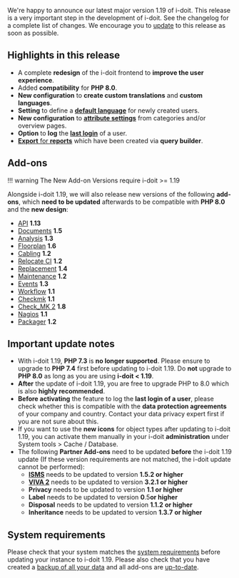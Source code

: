 We're happy to announce our latest major version 1.19 of i-doit. This release is a very important step in the development of i-doit. See the changelog for a complete list of changes. We encourage you to [update](../../maintenance-and-operation/update.md) to this release as soon as possible.

Highlights in this release
--------------------------

-   A complete **redesign** of the i-doit frontend to **improve the user experience**.
-   Added **compatibility** for **PHP 8.0**.
-   **New configuration** to **create custom translations** and **custom languages**.
-   **Setting** to define a [**default language**](../../system-administration/administration/tenant-management/settings-for-tenant.md#language) for newly created users.
-   **New configuration** to **[attribute settings](../../system-administration/administration/data-view/attribute-settings.md)** from categories and/or overview pages.
-   **Option** to **log** the **[last login](../../system-administration/administration/tenant-management/settings-for-tenant.md#security)** of a user.
-   [**Export** for **reports**](../../evaluation/report-manager.md#exportimport-reports) which have been created via **query builder**.

Add-ons
-------

!!! warning
    The New Add-on Versions require i-doit >= 1.19

Alongside i-doit 1.19, we will also release new versions of the following **add-ons**, which **need to be updated** afterwards to be compatible with **PHP 8.0** and the **new design**:

-   [API](../../i-doit-add-ons/api/index.md) **1.13**
-   [Documents](../../i-doit-add-ons/documents/index.md) **1.5**
-   [Analysis](../../i-doit-add-ons/analysis.md) **1.3**
-   [Floorplan](../../i-doit-add-ons/floorplan.md) **1.6**
-   [Cabling](../../i-doit-add-ons/cabling.md) **1.2**
-   [Relocate CI](../../i-doit-add-ons/relocate-ci.md) **1.2**
-   [Replacement](../../i-doit-add-ons/replacement.md) **1.4**
-   [Maintenance](../../i-doit-add-ons/maintenance.md) **1.2**
-   [Events](../../i-doit-add-ons/events.md) **1.3**
-   [Workflow](../../i-doit-add-ons/workflow.md) **1.1**
-   [Checkmk](../../i-doit-add-ons/checkmk.md) **1.1**
-   [Check\_MK 2](../../i-doit-add-ons/checkmk2/index.md) **1.8**
-   [Nagios](../../i-doit-add-ons/nagios.md) **1.1**
-   [Packager](../../i-doit-add-ons/add-on-packager.md) **1.2**

Important update notes
----------------------

-   With i-doit 1.19, **PHP 7.3** is **no longer supported**. Please ensure to upgrade to **PHP 7.4** first before updating to i-doit 1.19. Do **not** upgrade to **PHP 8.0** as long as you are using **i-doit < 1.19**.<br>
-   **After** the update of i-doit 1.19, you are free to upgrade PHP to 8.0 which is also **highly recommended**.<br>
-   **Before activating** the feature to log the **last login of a user**, please check whether this is compatible with the **data protection agreements** of your company and country. Contact your data privacy expert first if you are not sure about this.<br>
-   If you want to use the **new icons** for object types after updating to i-doit 1.19, you can activate them manually in your i-doit **administration** under System tools > Cache / Database.<br>
-   The following **Partner Add-ons** need to be updated **before** the i-doit 1.19 update (If these version requirements are not matched, the i-doit update cannot be performed):<br>
    -   **[ISMS](../../i-doit-add-ons/isms.md)** needs to be updated to version **1.5.2 or higher**
    -   **[VIVA 2](../../i-doit-add-ons/viva2.md)** needs to be updated to version **3.2.1 or higher**
    -   **Privacy** needs to be updated to version **1.1 or higher**
    -   **Label** needs to be updated to version **0**.5**or higher**
    -   **Disposal** needs to be updated to version **1.1.2** **or higher**
    -   **Inheritance** needs to be updated to version **1.3.7** **or higher**

System requirements
-------------------

Please check that your system matches the [system requirements](../../installation/system-requirements.md) before updating your instance to i-doit 1.19. Please also check that you have created a [backup of all your data](../../maintenance-and-operation/backup-and-recovery/index.md) and all add-ons are [up-to-date](../../i-doit-add-ons/index.md).
